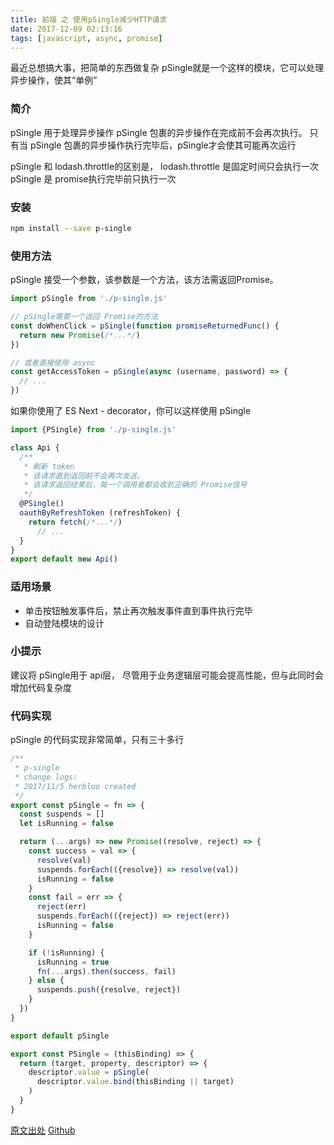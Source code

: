 ```yaml
---
title: 前端 之 使用pSingle减少HTTP请求
date: 2017-12-09 02:13:16
tags: [javascript, async, promise]
---
```

最近总想搞大事，把简单的东西做复杂
pSingle就是一个这样的模块，它可以处理异步操作，使其“单例”

<!-- more -->

### 简介

pSingle 用于处理异步操作
pSingle 包裹的异步操作在完成前不会再次执行。 
只有当 pSingle 包裹的异步操作执行完毕后，pSingle才会使其可能再次运行

pSingle 和 lodash.throttle的区别是，
lodash.throttle 是固定时间只会执行一次
pSingle 是 promise执行完毕前只执行一次


### 安装
```bash
npm install --save p-single
```

### 使用方法

pSingle 接受一个参数，该参数是一个方法，该方法需返回Promise。  

```javascript 
import pSingle from './p-single.js'

// pSingle需要一个返回 Promise的方法
const doWhenClick = pSingle(function promiseReturnedFunc() {
  return new Promise(/*...*/)
})

// 或者直接使用 async
const getAccessToken = pSingle(async (username, password) => {
  // ...
})
```

如果你使用了 ES Next - decorator，你可以这样使用 pSingle

```javascript 
import {PSingle} from './p-single.js'

class Api {
  /**
   * 刷新 token
   * 该请求直到返回前不会再次发送，
   * 该请求返回结果后，每一个调用者都会收到正确的 Promise信号
   */
  @PSingle()
  oauthByRefreshToken (refreshToken) {
    return fetch(/*...*/)
      // ...
  }
}
export default new Api()
```

### 适用场景
- 单击按钮触发事件后，禁止再次触发事件直到事件执行完毕
- 自动登陆模块的设计

### 小提示
建议将 pSingle用于 api层，
尽管用于业务逻辑层可能会提高性能，但与此同时会增加代码复杂度

### 代码实现

pSingle 的代码实现非常简单，只有三十多行

```javascript 
/**
 * p-single
 * change logs:
 * 2017/11/5 herbluo created
 */
export const pSingle = fn => {
  const suspends = []
  let isRunning = false

  return (...args) => new Promise((resolve, reject) => {
    const success = val => {
      resolve(val)
      suspends.forEach(({resolve}) => resolve(val))
      isRunning = false
    }
    const fail = err => {
      reject(err)
      suspends.forEach(({reject}) => reject(err))
      isRunning = false
    }

    if (!isRunning) {
      isRunning = true
      fn(...args).then(success, fail)
    } else {
      suspends.push({resolve, reject})
    }
  })
}

export default pSingle

export const PSingle = (thisBinding) => {
  return (target, property, descriptor) => {
    descriptor.value = pSingle(
      descriptor.value.bind(thisBinding || target)
    )
  }
}
```

[原文出处](http://blog.cloudself.cn/2017/12/09/p-single-can-reduce-http-request/)
[Github](https://github.com/HerbLuo/p-single)